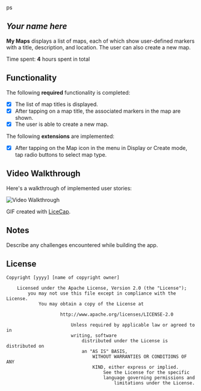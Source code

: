 ps 

## *Your name here*

**My Maps** displays a list of maps, each of which show user-defined markers
with a title, description, and location. The user can also create a new map. 

Time spent: **4** hours spent in total

## Functionality 

The following **required** functionality is completed:

* [x] The list of map titles is displayed.
* [x] After tapping on a map title, the associated markers in the map are shown.
* [x] The user is able to create a new map.

The following **extensions** are implemented:

* [x] After tapping on the Map icon in the menu in Display or Create mode, 
    tap radio buttons to select map type.

## Video Walkthrough

Here's a walkthrough of implemented user stories:

<img src='http://i.imgur.com/link/to/your/gif/file.gif' title='Video
Walkthrough' width='' alt='Video Walkthrough' />

GIF created with [LiceCap](http://www.cockos.com/licecap/).

## Notes

Describe any challenges encountered while building the app.

## License

    Copyright [yyyy] [name of copyright owner]

        Licensed under the Apache License, Version 2.0 (the "License");
            you may not use this file except in compliance with the License.
                You may obtain a copy of the License at

                        http://www.apache.org/licenses/LICENSE-2.0

                            Unless required by applicable law or agreed to in
                            writing, software
                                distributed under the License is distributed on
                                an "AS IS" BASIS,
                                    WITHOUT WARRANTIES OR CONDITIONS OF ANY
                                    KIND, either express or implied.
                                        See the License for the specific
                                        language governing permissions and
                                            limitations under the License.
